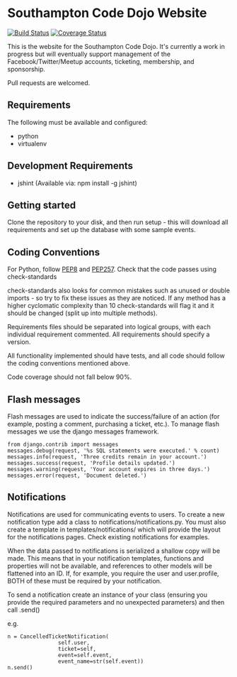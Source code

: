 Southampton Code Dojo Website
=========

[![Build Status](https://travis-ci.org/southampton-code-dojo/website.svg?branch=master)](https://travis-ci.org/southampton-code-dojo/website)
[![Coverage Status](https://img.shields.io/coveralls/southampton-code-dojo/website.svg)](https://coveralls.io/r/southampton-code-dojo/website?branch=master)

This is the website for the Southampton Code Dojo. It's currently a work
in progress but will eventually support management of the 
Facebook/Twitter/Meetup accounts, ticketing, membership, and sponsorship.

Pull requests are welcomed.

Requirements
-------
The following must be available and configured:
* python
* virtualenv

Development Requirements
--------
* jshint (Available via: npm install -g jshint)

Getting started
--------
Clone the repository to your disk, and then run setup - this will download 
all requirements and set up the database with some sample events.

Coding Conventions
-------
For Python, follow [PEP8](http://www.python.org/dev/peps/pep-0008/) and
[PEP257](http://www.python.org/dev/peps/pep-0257/). Check that the code
passes using check-standards

check-standards also looks for common mistakes such as unused or double
imports - so try to fix these issues as they are noticed. If any method has a
higher cyclomatic complexity than 10 check-standards will flag it and it
should be changed (split up into multiple methods).

Requirements files should be separated into logical groups, with each
individual requirement commented. All requirements should specify a version.

All functionality implemented should have tests, and all code should follow the
coding conventions mentioned above.

Code coverage should not fall below 90%.

Flash messages
-------
Flash messages are used to indicate the success/failure of an action (for example, posting a comment, purchasing a ticket, etc.). To manage flash messages we use the django messages framework.

```
from django.contrib import messages
messages.debug(request, '%s SQL statements were executed.' % count)
messages.info(request, 'Three credits remain in your account.')
messages.success(request, 'Profile details updated.')
messages.warning(request, 'Your account expires in three days.')
messages.error(request, 'Document deleted.')
```

Notifications
-------
Notifications are used for communicating events to users. To create a new notification
type add a class to notifications/notifications.py. You must also create a template in templates/notifications/ which will provide the layout for the notifications pages. Check existing notifications for examples.

When the data passed to notifications is serialized a shallow copy will be made. This means that in your notification templates, functions and properties will not be available, and references to other models will be flattened into an ID. If, for example, you require the user and user.profile, BOTH of these must be required by your notification.

To send a notification create an instance of your class (ensuring you provide 
the required parameters and no unexpected parameters) and then call .send()

e.g.

```
n = CancelledTicketNotification(
                self.user,
                ticket=self,
                event=self.event,
                event_name=str(self.event))
n.send()
```